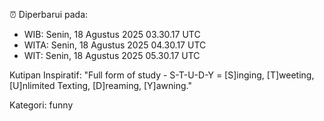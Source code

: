 ⏰ Diperbarui pada:
- WIB: Senin, 18 Agustus 2025 03.30.17 UTC
- WITA: Senin, 18 Agustus 2025 04.30.17 UTC
- WIT: Senin, 18 Agustus 2025 05.30.17 UTC

Kutipan Inspiratif:
"Full form of study - S-T-U-D-Y = [S]inging, [T]weeting, [U]nlimited Texting, [D]reaming, [Y]awning."


Kategori: funny


